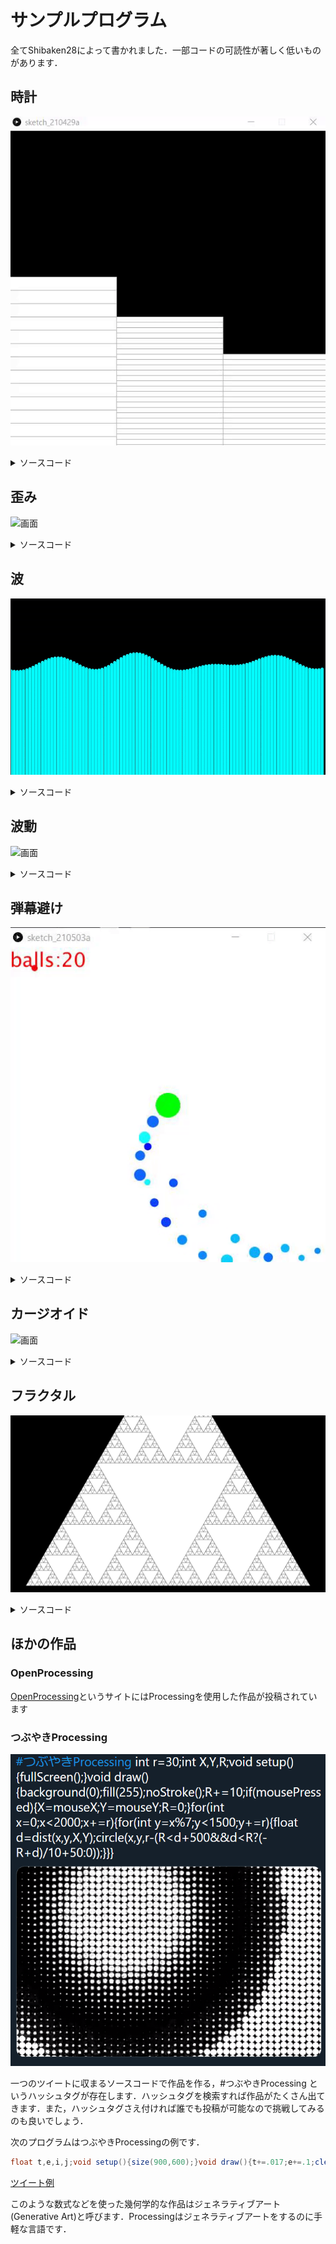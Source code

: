 # サンプルプログラム

全てShibaken28によって書かれました．一部コードの可読性が著しく低いものがあります．

## 時計

![画面](img/clock.gif "画面")

<details><summary>ソースコード</summary><div>

```java
void setup(){
  size(600,600);
}

void draw(){
  fill(0);
  rect(0,0,width,height);
  int hy=height/24;
  int my=height/60;
  int sy=height/60;
  stroke(170);
  fill(255);//白色
  for(int i=1;i<=hour();i++)rect(0,600-hy*i,200,hy);
  for(int i=1;i<=minute();i++)rect(200,600-my*i,200,my);
  for(int i=1;i<=second();i++)rect(400,600-sy*i,200,sy);
}
```
</div></details>

## 歪み
![画面](img/y.gif "画面")

<details><summary>ソースコード</summary><div>

```java
int r=40;
void setup(){fullScreen();}
void draw(){
  clear();noStroke();
  float X=mouseX,Y=mouseY;
  for(int x=0;x<=width;x+=r){
    for(int y=0;y<=height;y+=r){
      float tx=x,ty=y,d=PI/2;
      float dx=X-x,dy=Y-y;
      float l=sqrt(dx*dx+dy*dy);
      if(X-x!=0)d=atan(dy/dx);
      else if(Y>y)d=-d;
      if(X-x>0)d=d-PI;
      
      tx+=cos(d)*r*log(l);ty+=sin(d)*r*log(l);
      circle(tx,ty,r);
    }
  }
}
```
</div></details>



## 波
![画面](img/wave.gif "画面")

<details><summary>ソースコード</summary><div>

```java
int w=100;
float wave[]=new float[w];
float y=400;
float t=0;
float x;

void setup(){
  fullScreen();
  x=displayWidth;
}

void draw(){
  float ww=x/w;
  background(0);
  strokeWeight(ww-1);
  stroke(0,255,255);
  for(int i=0;i<w;i++){
    wave[i]=0;
    float T=120,la=630;
    float A=25;
    wave[i]+=A*sin(2*PI*(t/T-i*ww/la));
    T=70;la=450;
    A=30;
    wave[i]+=A*sin(2*PI*(t/T-i*ww/la));
    T=-200;la=1050;
    A=20;
    wave[i]+=A*sin(2*PI*(t/T-i*ww/la));
    line(i*ww,wave[i]+y,i*ww,displayHeight);
  }
  t++;
}
```

</div></details>


## 波動
![画面](img/circle.gif "画面")

<details><summary>ソースコード</summary><div>

```java
int r=30;
int X, Y, R;
void setup() {
  fullScreen();
}
void draw() {
  background(0);
  fill(255);
  noStroke();
  R+=10;
  if (mousePressed) {
    X=mouseX;
    Y=mouseY;
    R=0;
  }
  for (int x=0; x<2000; x+=r) {
    for (int y=x%7; y<1500; y+=r) {
      float d=dist(x, y, X, Y);
      circle(x, y, r-(R<d+500&&d<R?(-R+d)/10+50:0));
    }
  }
}
```
</div></details>


## 弾幕避け
![画面](img/danmaku.gif "画面")
<details><summary>ソースコード</summary><div>

```java
class Point{
  float x;
  float y;
  float d;
  float s;
  float far;
  float r;
  int t_f=1;
  color col;
  Point(float p,float q,float t,float v,float h,color c)
  {
    x=p;
    y=q;
    d=t;
    s=v;
    r=h;
    col=c;
  }
  
  void go(float p,float q,float t,float v,float h)
  {
    x=p;
    y=q;
    d=t;
    s=v;
    r=h;
  }
  
  void move()
  {
    if(s!=0){
      x=x+cos(radians(d))*s;
      y=y+sin(radians(d))*s;
    }
  }
  
  void hit()
 {
   if(time>10)
   {
     far=sqrt((mouseX-x)*(mouseX-x)+(mouseY-y)*(mouseY-y));
     if(far<5){t_f=0;}else{t_f=1;}
   }
 }
 
 void away()
 {
   if(x>width){d=180-d;}
   else if(x<0){d=180-d;}
   else if(y>height){d=-d;}
   else if(y<0){d=-d;}
 }
  
}

Point[] zahyo=new Point[512];
int use_n=0;
int rad=0;
int level=1;
float time=0; 
float speed=3;
int hankei=10;
int ran=0;

void setup()
{
  size(512,512);
  background(200);
  noStroke();
  for(int i=0; i<zahyo.length ;i++)
  {
    zahyo[i]=new Point(-64,-64,0,0,-1,color(i,random(255),255));
  }
  run();
}

void draw()
{
  fill(255,255,255);
  rect(0,0,width,height);
  fill(0,0,0);
  for(int i=0; i<zahyo.length ;i++)
  {
    fill(zahyo[i].col);
    zahyo[i].move();
    zahyo[i].away();
    ellipse(zahyo[i].x,zahyo[i].y,zahyo[i].r,zahyo[i].r);
  }
  fill(0,255,0);
  ellipse(width/2,height/2,40,40);
  fill(255,0,0);
  ellipse(mouseX,mouseY,10,10);
  for(int i=0; i<zahyo.length ;i++)
  {
    zahyo[i].hit();
    if(zahyo[i].t_f==0)
    {
      noLoop();
      textSize(64);
      text("GAME OVER", 0, 300);
    }
  }
  time += 1;
  textSize(32);
  text("balls:"+level, 00, 32);
  if (time/(20-level/15)==int(time/(20-level/15)))
  {
    level+=1;
    run();
  }
}

void incuse()
{
  zahyo[use_n].go(width/2,height/2,rad,speed,hankei);
  use_n += 1;
  if (use_n>=zahyo.length){use_n=0;}
}

void run()
{
  speed=1.5;
  hankei=10+int(random(0,10));
  rad+=7;
  zahyo[use_n].go(width/2,height/2,rad,speed,hankei);
  incuse();
}
```
</div></details>


## カージオイド
![画面](img/card.gif "画面")
<details><summary>ソースコード</summary><div>

```java
float t=0,x,y;
void setup(){fullScreen();x=displayWidth/2;y=displayHeight/2;}
void draw(){
clear();stroke(255);strokeWeight(3);
for(float i=0;i<6.28;i+=.0523){
float r=200*(1+cos(i)*sin(t)*2),s=200*(1+cos(i+.0523)*sin(t)*2);
for(float j=0;j<6.28;j+=0.419)line(x+r*cos(i+j),y+r*sin(i+j),x+s*cos(i+.0523+j),y+s*sin(i+.0523+j));
}t+=.03;
}
```
</div></details>

## フラクタル
![画面](img/frac.png "画面")
<details><summary>ソースコード</summary><div>

```java
float t=1;
int cnt=0;
void setup(){
  fullScreen();
}

void d(float cx,float cy,float s,int c,float rd){
  cnt++;
  int r=255,g=255,b=255;
  fill(r,g,b);
  float x1=cx+cos(0+rd)*s,y1=cy+sin(0+rd)*s;
  float x2=cx+cos(PI*2/3+rd)*s,y2=cy+sin(PI*2/3+rd)*s;
  float x3=cx+cos(PI*4/3+rd)*s,y3=cy+sin(PI*4/3+rd)*s;
  triangle(x1,y1,x2,y2,x3,y3);
  
  s/=2;
  x1=cx+cos(0+rd)*s;y1=cy+sin(0+rd)*s;
  x2=cx+cos(PI*2/3+rd)*s;y2=cy+sin(PI*2/3+rd)*s;
  x3=cx+cos(PI*4/3+rd)*s;y3=cy+sin(PI*4/3+rd)*s;
  if(c>0){
    //d(cx,cy,s,c-1,rd);
    d(x1,y1,s,c-1,rd);
    d(x2,y2,s,c-1,rd);
    d(x3,y3,s,c-1,rd);
  }
}

void draw(){
  cnt=0;
  textSize(100);
  background(0);
  fill(255);
  d(displayWidth/2,displayHeight/2,1000,6,PI/6);
  t=PI/3;
}
```
</div></details>

## ほかの作品
### OpenProcessing
[OpenProcessing](https://openprocessing.org/)というサイトにはProcessingを使用した作品が投稿されています

### つぶやきProcessing
![画面](img/twitter.png "画面")


一つのツイートに収まるソースコードで作品を作る，#つぶやきProcessing というハッシュタグが存在します．ハッシュタグを検索すれば作品がたくさん出てきます．また，ハッシュタグさえ付ければ誰でも投稿が可能なので挑戦してみるのも良いでしょう．

次のプログラムはつぶやきProcessingの例です．
```java
float t,e,i,j;void setup(){size(900,600);}void draw(){t+=.017;e+=.1;clear();noStroke();for(i=0;i<32;i++)for(j=1;j<5;j++){float d=1-j/25,c=i*0.196+t*(2+j/3);float x=cos(c)*100*j,y=sin(c)*100*j;ellipse(450+x*cos(e/j)+y*sin(d)*sin(e/j),300+y*cos(d),10*j,10*j);}}
```
[ツイート例](https://twitter.com/Shibak3333n/status/1418192071987400713)

このような数式などを使った幾何学的な作品はジェネラティブアート(Generative Art)と呼びます．Processingはジェネラティブアートをするのに手軽な言語です．
